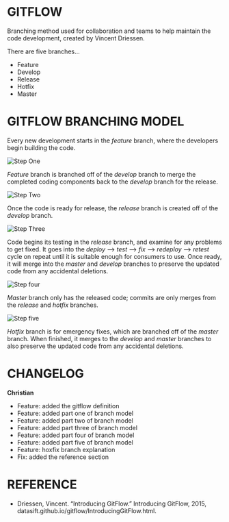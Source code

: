 # GITFLOW

Branching method used for collaboration and teams to help maintain the code development, created by Vincent Driessen.

There are five branches...
* Feature
* Develop
* Release
* Hotfix
* Master

# GITFLOW BRANCHING MODEL

Every new development starts in the *feature* branch, where the developers begin building the code.

![Step One](https://datasift.github.io/gitflow/GitFlowFeatureBranches.png)

*Feature* branch is branched off of the *develop* branch to merge the completed coding components back to the *develop* branch for the release.

![Step Two](https://datasift.github.io/gitflow/GitFlowDevelopBranch.png)

Once the code is ready for release, the *release* branch is created off of the *develop* branch.

![Step Three](https://datasift.github.io/gitflow/GitFlowReleaseBranch.png)

Code begins its testing in the *release* branch, and examine for any problems to get fixed. It goes into the *deploy* --> *test* --> *fix* --> *redeploy* --> *retest* cycle on repeat until it is suitable enough for consumers to use. Once ready, it will merge into the *master* and *develop* branches to preserve the updated code from any accidental deletions.

![Step four](https://datasift.github.io/gitflow/GitFlowMasterBranch.png)

*Master* branch only has the released code; commits are only merges from the *release* and *hotfix* branches.

![Step five](https://datasift.github.io/gitflow/GitFlowHotfixBranch.png)

*Hotfix* branch is for emergency fixes, which are branched off of the *master* branch. When finished, it merges to the *develop* and *master* branches to also preserve the updated code from any accidental deletions.

# CHANGELOG

**Christian**
* Feature: added the gitflow definition
* Feature: added part one of branch model
* Feature: added part two of branch model
* Feature: added part three of branch model
* Feature: added part four of branch model
* Feature: added part five of branch model
* Feature: hoxfix branch explanation
* Fix: added the reference section

# REFERENCE

* Driessen, Vincent. “Introducing GitFlow.” Introducing GitFlow, 2015, datasift.github.io/gitflow/IntroducingGitFlow.html.

